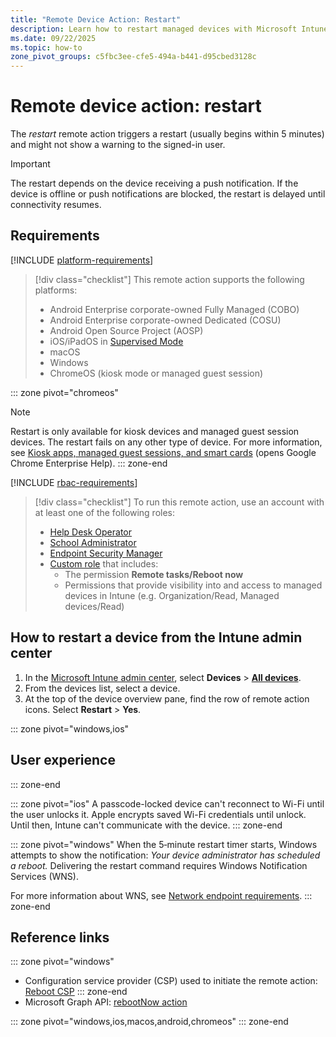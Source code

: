 ```yaml
---
title: "Remote Device Action: Restart"
description: Learn how to restart managed devices with Microsoft Intune.
ms.date: 09/22/2025
ms.topic: how-to
zone_pivot_groups: c5fbc3ee-cfe5-494a-b441-d95cbed3128c
---
```


# Remote device action: restart

The *restart* remote action triggers a restart (usually begins within 5 minutes) and might not show a warning to the signed-in user.

> [!IMPORTANT]
> The restart depends on the device receiving a push notification. If the device is offline or push notifications are blocked, the restart is delayed until connectivity resumes.

## Requirements

[!INCLUDE [platform-requirements](../../includes/h3/platform-requirements.md)]

> [!div class="checklist"]
> This remote action supports the following platforms:
> - Android Enterprise corporate-owned Fully Managed (COBO)
> - Android Enterprise corporate-owned Dedicated (COSU)
> - Android Open Source Project (AOSP)
> - iOS/iPadOS in [Supervised Mode][IOS-SUP]
> - macOS
> - Windows
> - ChromeOS (kiosk mode or managed guest session)

::: zone pivot="chromeos"

> [!NOTE]
> Restart is only available for kiosk devices and managed guest session devices. The restart fails on any other type of device. For more information, see [Kiosk apps, managed guest sessions, and smart cards](https://support.google.com/chrome/a/topic/6128720?) (opens Google Chrome Enterprise Help).
::: zone-end

[!INCLUDE [rbac-requirements](../../includes/h3/rbac-requirements.md)]

> [!div class="checklist"]
> To run this remote action, use an account with at least one of the following roles:
>
> - [Help Desk Operator][INT-R1]
> - [School Administrator][INT-R2]
> - [Endpoint Security Manager][INT-R4]
> - [Custom role][INT-RC] that includes:
>   - The permission **Remote tasks/Reboot now**
>   - Permissions that provide visibility into and access to managed devices in Intune (e.g. Organization/Read, Managed devices/Read)

## How to restart a device from the Intune admin center

1. In the [Microsoft Intune admin center][INT-AC], select **Devices** > [**All devices**][INT-ALLD].
1. From the devices list, select a device.
1. At the top of the device overview pane, find the row of remote action icons. Select **Restart** > **Yes**.

::: zone pivot="windows,ios"
## User experience
::: zone-end

::: zone pivot="ios"
A passcode-locked device can't reconnect to Wi-Fi until the user unlocks it. Apple encrypts saved Wi-Fi credentials until unlock. Until then, Intune can't communicate with the device.
::: zone-end

::: zone pivot="windows"
When the 5‑minute restart timer starts, Windows attempts to show the notification: *Your device administrator has scheduled a reboot.* Delivering the restart command requires Windows Notification Services (WNS).

For more information about WNS, see [Network endpoint requirements](../fundamentals/intune-endpoints.md#windows-push-notification-services-wns-dependencies).
::: zone-end

## Reference links

::: zone pivot="windows"
- Configuration service provider (CSP) used to initiate the remote action: [Reboot CSP][CSP-1]
::: zone-end
- Microsoft Graph API: [rebootNow action][GRAPH-1]

<!--links-->

<!-- graph -->

[GRAPH-1]: /graph/api/intune-devices-manageddevice-rebootnow

<!-- admin center -->

[INT-AC]: https://go.microsoft.com/fwlink/?linkid=2109431
[INT-ALLD]: https://go.microsoft.com/fwlink/?linkid=2333814

<!-- roles -->

[INT-R1]: /intune/intune-service/fundamentals/role-based-access-control-reference#help-desk-operator
[INT-R2]: /intune/intune-service/fundamentals/role-based-access-control-reference#school-administrator
[INT-R4]: /intune/intune-service/fundamentals/role-based-access-control-reference#endpoint-security-manager
[INT-RC]: /intune/intune-service/fundamentals/create-custom-role

[IOS-SUP]: /intune/intune-service/remote-actions/device-supervised-mode

[CSP-1]: /windows/client-management/mdm/reboot-csp

::: zone pivot="windows,ios,macos,android,chromeos"
::: zone-end
